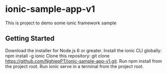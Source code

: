 # ionic-sample-app-v1
This is project to demo some ionic framework sample
## Getting Started
Download the installer for Node.js 6 or greater.
Install the ionic CLI globally: npm install -g ionic
Clone this repository: git clone https://github.com/NghiepPT/ionic-sample-app-v1.git.
Run npm install from the project root.
Run ionic serve in a terminal from the project root.
